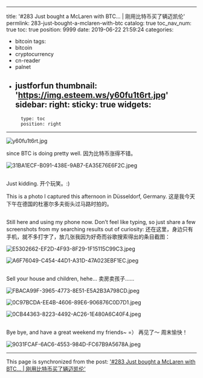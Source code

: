 
---
title: '#283 Just bought a McLaren with BTC... | 刚用比特币买了辆迈凯伦'
permlink: 283-just-bought-a-mclaren-with-btc
catalog: true
toc_nav_num: true
toc: true
position: 9999
date: 2019-06-22 21:59:24
categories:
- bitcoin
tags:
- bitcoin
- cryptocurrency
- cn-reader
- palnet
- justforfun
thumbnail: 'https://img.esteem.ws/y60fu1t6rt.jpg'
sidebar:
    right:
        sticky: true
widgets:
    -
        type: toc
        position: right
---


![y60fu1t6rt.jpg](https://img.esteem.ws/y60fu1t6rt.jpg)

since BTC is doing pretty well. 
因为比特币涨得不错。

![31BA1ECF-B091-438E-9AB7-EA35E76E6F2C.jpeg](https://cdn.steemitimages.com/DQmakwCS5UvXkDJTCpLzoCNpR1nrwuqLbLFLjyuam9pt3YX/31BA1ECF-B091-438E-9AB7-EA35E76E6F2C.jpeg)

## 
Just kidding. 
开个玩笑。:)

This is a photo I captured this afternoon in Düsseldorf, Germany. 
这是我今天下午在德国的杜塞尔多夫街头过马路时拍的。

## 
Still here and using my phone now. Don’t feel like typing, so just share a few screenshots from my searching results out of curiosity:
还在这里，身边只有手机，就不多打字了，放几张我因为好奇而谷歌搜索得出的条目截图：

![E5302662-EF2D-4F93-8F29-1F15115C99C3.jpeg](https://cdn.steemitimages.com/DQmPVHwRG5XkzjorbhJayyMSdoQmhwbkxahZhmnY1G883WZ/E5302662-EF2D-4F93-8F29-1F15115C99C3.jpeg)

![A6F76049-C454-44D1-A31D-47A023EBF1EC.jpeg](https://cdn.steemitimages.com/DQmVxivt4SFUBfRh1JSEQehpC4aA49NQvYH8s5dRJxn9LKS/A6F76049-C454-44D1-A31D-47A023EBF1EC.jpeg)

##
Sell your house and children, hehe...
卖房卖孩子......

![FBACA99F-3965-4773-8E51-E5A2B3A798CD.jpeg](https://cdn.steemitimages.com/DQmd6Y8pc47PPfXwHgcjQhJuyo3GvZJLCfPf9Wey1xW2LHb/FBACA99F-3965-4773-8E51-E5A2B3A798CD.jpeg)

![0C97BCDA-EE4B-4606-89E6-906876C0D7D1.jpeg](https://cdn.steemitimages.com/DQmPBQJcQfZsFhKxjEiTgUcFAR29Ye1tMkt4L9oJNH5tWqm/0C97BCDA-EE4B-4606-89E6-906876C0D7D1.jpeg)

![0CB44363-8223-4492-AC26-1E480A6C40F4.jpeg](https://cdn.steemitimages.com/DQmdgVTcLXDqGNuMiVJMt4Ez6cfruaPNMJwNeFZBLmJz9t6/0CB44363-8223-4492-AC26-1E480A6C40F4.jpeg)

## 
Bye bye, and have a great weekend my friends~ =）
再见了～ 周末愉快！

![9031FCAF-6AC6-4553-984D-FC67B9A5678A.jpeg](https://cdn.steemitimages.com/DQmdfvfsTHoQJ6Yn2w9gquaZT3bg8vtgv8x64SLF9wr6QJP/9031FCAF-6AC6-4553-984D-FC67B9A5678A.jpeg)

- - -

This page is synchronized from the post: ['#283 Just bought a McLaren with BTC... | 刚用比特币买了辆迈凯伦'](https://steemit.com/@itchyfeetdonica/283-just-bought-a-mclaren-with-btc)
